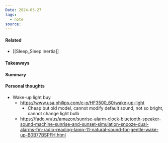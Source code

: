 ```yaml
---
Date: 2024-03-27
tags:
  - note
source:
---
```

#### Related
- [[Sleep_Sleep inertia]]
#### Takeaways
#### Summary
#### Personal thoughts
- Wake-up light buy
	- https://www.usa.philips.com/c-p/HF3500_60/wake-up-light
		- Cheap but old model, cannot modify default sound, not so bright, cannot change light bulb
	- https://fado.vn/us/amazon/sunrise-alarm-clock-bluetooth-speaker-sound-machine-sunrise-and-sunset-simulation-snooze-dual-alarms-fm-radio-reading-lamp-11-natural-sound-for-gentle-wake-up-B0B77BSPFH.html